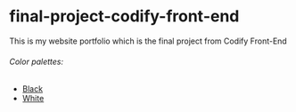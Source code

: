 # final-project-codify-front-end

This is my website portfolio which is the final project from Codify Front-End

###### Color palettes:

- [Black](https://coolors.co/palette/0d1b2a-1b263b-415a77-778da9-e0e1dd)
- [White](https://coolors.co/palette/f8f9fa-e9ecef-dee2e6-ced4da-adb5bd-6c757d-495057-343a40-212529)
